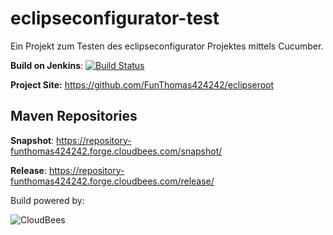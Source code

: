 eclipseconfigurator-test
========================

Ein Projekt zum Testen des eclipseconfigurator Projektes mittels Cucumber.

**Build on Jenkins**: [![Build Status](https://funthomas424242.ci.cloudbees.com/job/Eclipse%20Tools/com.github.funthomas424242$eclipseconfigurator-test/badge/icon)](https://funthomas424242.ci.cloudbees.com/job/Eclipse%20Tools/com.github.funthomas424242$eclipseconfigurator-test/)

**Project Site:** https://github.com/FunThomas424242/eclipseroot

Maven Repositories
------------------

**Snapshot**: https://repository-funthomas424242.forge.cloudbees.com/snapshot/

**Release**: https://repository-funthomas424242.forge.cloudbees.com/release/

Build powered by:

![CloudBees](http://web-static-cloudfront.s3.amazonaws.com/images/badges/BuiltOnDEV.png)